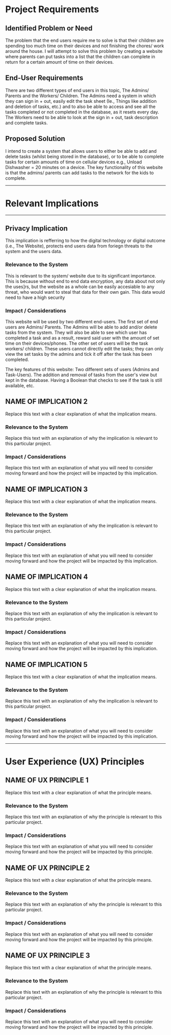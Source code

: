 # Project Requirements

## Identified Problem or Need

The problem that the end users require me to solve is that their children are spending too much time on their devices and not finishing the chores/ work around the house. I will attempt to solve this problem by creating a website where parents can put tasks into a list that the children can complete in return for a certain amount of time on their devices. 



## End-User Requirements

There are two different types of end users in this topic, The Admins/ Parents and the Workers/ Children. The Admins need a system in which they can sign in + out, easily edit the task sheet (Ie., Things like addition and deletion of tasks, etc.) and to also be able to access and see all the tasks completed or not completed in the database, as it resets every day. The Workers need to be able to look at the sign in + out, task description and complete tasks. 

## Proposed Solution

I intend to create a system that allows users to either be able to add and delete tasks (whilst being stored in the database), or to be able to complete tasks for certain amounts of time on cellular devices e.g., Unload Dishwasher = 20 minutes on a device. The key functionality of this website is that the admins/ parents can add tasks to the network for the kids to complete. 


---

# Relevant Implications

---

## Privacy Implication

This implication is refferring to how the digital technology or digital outcome (i.e., The Website), protects end users data from foriegn threats to the system and the users data.


### Relevance to the System

This is relevant to the system/ website due to its significant importance. This is because without end to end data encryption, any data about not only the uses]rs, but the website as a whole can be easily accesiable to any threat, who would want to steal that data for their own gain. This data would need to have a high security


### Impact / Considerations

This website will be used by two different end-users. The first set of end users are Admins/ Parents. The Admins will be able to add and/or delete tasks from the system. They will also be able to see which user has completed a task and as a result, reward said user with the amount of set time on their devices/phones. The other set of users will be the task workers/ children. These users cannot directly edit the tasks; they can only view the set tasks by the admins and tick it off after the task has been completed.  

The key features of this website: Two different sets of users (Admins and Task-Users). The addition and removal of tasks from the user's view but kept in the database. Having a Boolean that checks to see if the task is still available, etc. 



## NAME OF IMPLICATION 2

Replace this text with a clear explanation of what the implication means.

### Relevance to the System

Replace this text with an explanation of why the implication is relevant to this particular project.

### Impact / Considerations

Replace this text with an explanation of what you will need to consider moving forward and how the project will be impacted by this implication.



## NAME OF IMPLICATION 3

Replace this text with a clear explanation of what the implication means.

### Relevance to the System

Replace this text with an explanation of why the implication is relevant to this particular project.

### Impact / Considerations

Replace this text with an explanation of what you will need to consider moving forward and how the project will be impacted by this implication.



## NAME OF IMPLICATION 4

Replace this text with a clear explanation of what the implication means.

### Relevance to the System

Replace this text with an explanation of why the implication is relevant to this particular project.

### Impact / Considerations

Replace this text with an explanation of what you will need to consider moving forward and how the project will be impacted by this implication.



## NAME OF IMPLICATION 5

Replace this text with a clear explanation of what the implication means.

### Relevance to the System

Replace this text with an explanation of why the implication is relevant to this particular project.

### Impact / Considerations

Replace this text with an explanation of what you will need to consider moving forward and how the project will be impacted by this implication.


---

# User Experience (UX) Principles

## NAME OF UX PRINCIPLE 1

Replace this text with a clear explanation of what the principle means.

### Relevance to the System

Replace this text with an explanation of why the principle is relevant to this particular project.

### Impact / Considerations

Replace this text with an explanation of what you will need to consider moving forward and how the project will be impacted by this principle.


## NAME OF UX PRINCIPLE 2

Replace this text with a clear explanation of what the principle means.

### Relevance to the System

Replace this text with an explanation of why the principle is relevant to this particular project.

### Impact / Considerations

Replace this text with an explanation of what you will need to consider moving forward and how the project will be impacted by this principle.


## NAME OF UX PRINCIPLE 3

Replace this text with a clear explanation of what the principle means.

### Relevance to the System

Replace this text with an explanation of why the principle is relevant to this particular project.

### Impact / Considerations

Replace this text with an explanation of what you will need to consider moving forward and how the project will be impacted by this principle.

